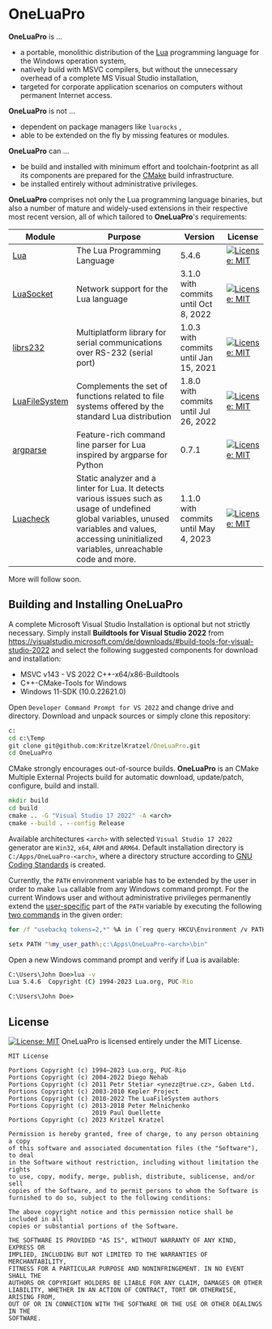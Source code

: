 # OneLuaPro
**OneLuaPro** is ...

- a portable, monolithic distribution of the [Lua](http://www.lua.org/) programming language for the Windows operation system,
- natively build with MSVC compilers, but without the unnecessary overhead of a complete MS Visual Studio installation,
- targeted for corporate application scenarios on computers without permanent Internet access.

**OneLuaPro** is not ...

- dependent on package managers like `luarocks` ,
- able to be extended on the fly by missing features or modules.

**OneLuaPro** can ...

- be build and installed with minimum effort and toolchain-footprint as all its components are prepared for the [CMake](https://cmake.org/) build infrastructure.
- be installed entirely without administrative privileges.

**OneLuaPro** comprises not only the Lua programming language binaries, but also a number of mature and widely-used extensions in their respective most recent version, all of which tailored to **OneLuaPro**'s requirements:

| Module                                                       | Purpose                                                      | Version                               | License                                                      |
| ------------------------------------------------------------ | ------------------------------------------------------------ | ------------------------------------- | ------------------------------------------------------------ |
| [Lua](https://github.com/KritzelKratzel/lua)                 | The Lua Programming Language                                 | 5.4.6                                 | [![License: MIT](https://img.shields.io/badge/License-MIT-yellow.svg)](https://opensource.org/licenses/MIT) |
| [LuaSocket](https://github.com/KritzelKratzel/luasocket)     | Network support for the Lua language                         | 3.1.0 with commits until Oct 8, 2022  | [![License: MIT](https://img.shields.io/badge/License-MIT-yellow.svg)](https://opensource.org/licenses/MIT) |
| [librs232](https://github.com/KritzelKratzel/librs232)       | Multiplatform library for serial communications over RS-232 (serial port) | 1.0.3 with commits until Jan 15, 2021 | [![License: MIT](https://img.shields.io/badge/License-MIT-yellow.svg)](https://opensource.org/licenses/MIT) |
| [LuaFileSystem](https://github.com/KritzelKratzel/luafilesystem) | Complements the set of functions related to file systems offered by the standard Lua distribution | 1.8.0 with commits until Jul 26, 2022 | [![License: MIT](https://img.shields.io/badge/License-MIT-yellow.svg)](https://opensource.org/licenses/MIT) |
| [argparse](https://github.com/KritzelKratzel/argparse)       | Feature-rich command line parser for Lua inspired by argparse for Python | 0.7.1                                 | [![License: MIT](https://img.shields.io/badge/License-MIT-yellow.svg)](https://opensource.org/licenses/MIT) |
| [Luacheck](https://github.com/KritzelKratzel/luacheck)       | Static analyzer and a linter for Lua. It detects various issues such as usage of undefined global variables, unused variables and values, accessing uninitialized variables, unreachable code and more. | 1.1.0 with commits until May 4, 2023  | [![License: MIT](https://img.shields.io/badge/License-MIT-yellow.svg)](https://opensource.org/licenses/MIT) |

More will follow soon.

## Building and Installing OneLuaPro

A complete Microsoft Visual Studio Installation is optional but not strictly necessary. Simply install **Buildtools for Visual Studio 2022** from https://visualstudio.microsoft.com/de/downloads/#build-tools-for-visual-studio-2022 and select  the following suggested components for download and installation:

- MSVC v143 - VS 2022 C++-x64/x86-Buildtools
- C++-CMake-Tools for Windows
- Windows 11-SDK (10.0.22621.0) 

Open `Developer Command Prompt for VS 2022` and change drive and directory. Download and unpack sources or simply clone this repository:

```cmd
c:
cd c:\Temp
git clone git@github.com:KritzelKratzel/OneLuaPro.git
cd OneLuaPro
```

CMake strongly encourages out-of-source builds. **OneLuaPro** is an CMake Multiple External Projects build for automatic download, update/patch, configure, build and install.

```cmd
mkdir build
cd build
cmake .. -G "Visual Studio 17 2022" -A <arch>
cmake --build . --config Release
```

Available architectures `<arch>` with selected `Visual Studio 17 2022` generator are `Win32`, `x64`, `ARM` and `ARM64`. Default installation directory is `C:/Apps/OneLuaPro-<arch>`, where a directory structure according to [GNU Coding Standards](https://www.gnu.org/prep/standards/html_node/Directory-Variables.html) is created. 

Currently, the `PATH` environment variable has to be extended by the user in order to make `lua` callable from any Windows command prompt. For the current Windows user and without administrative privileges permanently extend the <u>user-specific</u> part of the `PATH` variable by executing the following [two commands](https://stackoverflow.com/questions/19287379/) in the given order:

```cmd
for /f "usebackq tokens=2,*" %A in (`reg query HKCU\Environment /v PATH`) do set my_user_path=%B

setx PATH "%my_user_path%;c:\Apps\OneLuaPro-<arch>\bin"
```

Open a new Windows command prompt and verify if Lua is available:

```cmd
C:\Users\John Doe>lua -v
Lua 5.4.6  Copyright (C) 1994-2023 Lua.org, PUC-Rio

C:\Users\John Doe>
```

## License

[![License: MIT](https://img.shields.io/badge/License-MIT-yellow.svg)](https://opensource.org/licenses/MIT) OneLuaPro is licensed entirely under the MIT License. 

```MIT License
MIT License

Portions Copyright (c) 1994–2023 Lua.org, PUC-Rio
Portions Copyright (c) 2004-2022 Diego Nehab
Portions Copyright (c) 2011 Petr Stetiar <ynezz@true.cz>, Gaben Ltd.
Portions Copyright (c) 2003-2010 Kepler Project
Portions Copyright (c) 2010-2022 The LuaFileSystem authors
Portions Copyright (c) 2013-2018 Peter Melnichenko
                       2019 Paul Ouellette
Portions Copyright (c) 2023 Kritzel Kratzel

Permission is hereby granted, free of charge, to any person obtaining a copy
of this software and associated documentation files (the "Software"), to deal
in the Software without restriction, including without limitation the rights
to use, copy, modify, merge, publish, distribute, sublicense, and/or sell
copies of the Software, and to permit persons to whom the Software is
furnished to do so, subject to the following conditions:

The above copyright notice and this permission notice shall be included in all
copies or substantial portions of the Software.

THE SOFTWARE IS PROVIDED "AS IS", WITHOUT WARRANTY OF ANY KIND, EXPRESS OR
IMPLIED, INCLUDING BUT NOT LIMITED TO THE WARRANTIES OF MERCHANTABILITY,
FITNESS FOR A PARTICULAR PURPOSE AND NONINFRINGEMENT. IN NO EVENT SHALL THE
AUTHORS OR COPYRIGHT HOLDERS BE LIABLE FOR ANY CLAIM, DAMAGES OR OTHER
LIABILITY, WHETHER IN AN ACTION OF CONTRACT, TORT OR OTHERWISE, ARISING FROM,
OUT OF OR IN CONNECTION WITH THE SOFTWARE OR THE USE OR OTHER DEALINGS IN THE
SOFTWARE.
```

